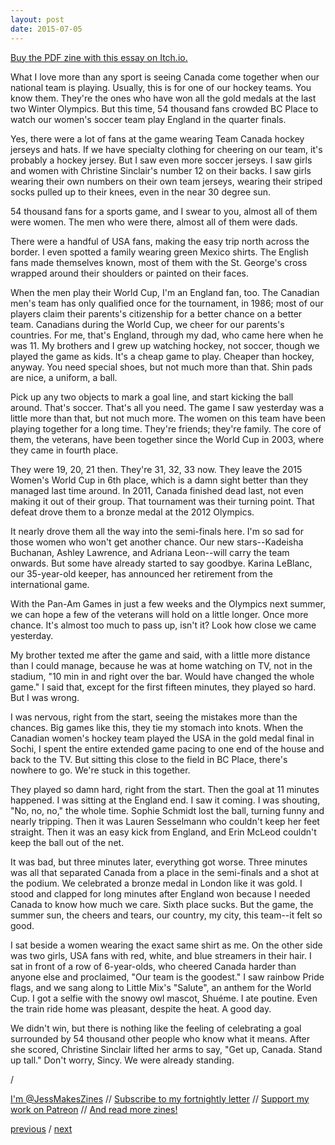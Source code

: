 ```yaml
---
layout: post
date: 2015-07-05 
---
```


[Buy the PDF zine with this essay on Itch.io.](https://jessdriscoll.itch.io/canadared)

What I love more than any sport is seeing Canada come together when our national team is playing. Usually, this is for one of our hockey teams. You know them. They're the ones who have won all the gold medals at the last two Winter Olympics. But this time, 54 thousand fans crowded BC Place to watch our women's soccer team play England in the quarter finals.

Yes, there were a lot of fans at the game wearing Team Canada hockey jerseys and hats. If we have specialty clothing for cheering on our team, it's probably a hockey jersey. But I saw even more soccer jerseys. I saw girls and women with Christine Sinclair's number 12 on their backs. I saw girls wearing their own numbers on their own team jerseys, wearing their striped socks pulled up to their knees, even in the near 30 degree sun. 

54 thousand fans for a sports game, and I swear to you, almost all of them were women. The men who were there, almost all of them were dads.

There were a handful of USA fans, making the easy trip north across the border. I even spotted a family wearing green Mexico shirts. The English fans made themselves known, most of them with the St. George's cross wrapped around their shoulders or painted on their faces.

When the men play their World Cup, I'm an England fan, too. The Canadian men's team has only qualified once for the tournament, in 1986; most of our players claim their parents's citizenship for a better chance on a better team. Canadians during the World Cup, we cheer for our parents's countries. For me, that's England, through my dad, who came here when he was 11. My brothers and I grew up watching hockey, not soccer, though we played the game as kids. It's a cheap game to play. Cheaper than hockey, anyway. You need special shoes, but not much more than that. Shin pads are nice, a uniform, a ball. 

Pick up any two objects to mark a goal line, and start kicking the ball around. That's soccer. That's all you need. The game I saw yesterday was a little more than that, but not much more. The women on this team have been playing together for a long time. They're friends; they're family. The core of them, the veterans, have been together since the World Cup in 2003, where they came in fourth place. 

They were 19, 20, 21 then. They're 31, 32, 33 now. They leave the 2015 Women's World Cup in 6th place, which is a damn sight better than they managed last time around. In 2011, Canada finished dead last, not even making it out of their group. That tournament was their turning point. That defeat drove them to a bronze medal at the 2012 Olympics. 

It nearly drove them all the way into the semi-finals here. I'm so sad for those women who won't get another chance. Our new stars--Kadeisha Buchanan, Ashley Lawrence, and Adriana Leon--will carry the team onwards. But some have already started to say goodbye. Karina LeBlanc, our 35-year-old keeper, has announced her retirement from the international game. 

With the Pan-Am Games in just a few weeks and the Olympics next summer, we can hope a few of the veterans will hold on a little longer. Once more chance. It's almost too much to pass up, isn't it? Look how close we came yesterday. 

My brother texted me after the game and said, with a little more distance than I could manage, because he was at home watching on TV, not in the stadium, "10 min in and right over the bar. Would have changed the whole game." I said that, except for the first fifteen minutes, they played so hard. But I was wrong.

I was nervous, right from the start, seeing the mistakes more than the chances. Big games like this, they tie my stomach into knots. When the Canadian women's hockey team played the USA in the gold medal final in Sochi, I spent the entire extended game pacing to one end of the house and back to the TV. But sitting this close to the field in BC Place, there's nowhere to go. We're stuck in this together. 

They played so damn hard, right from the start. Then the goal at 11 minutes happened. I was sitting at the England end. I saw it coming. I was shouting, "No, no, no," the whole time. Sophie Schmidt lost the ball, turning funny and nearly tripping. Then it was Lauren Sesselmann who couldn't keep her feet straight. Then it was an easy kick from England, and Erin McLeod couldn't keep the ball out of the net. 

It was bad, but three minutes later, everything got worse. Three minutes was all that separated Canada from a place in the semi-finals and a shot at the podium. We celebrated a bronze medal in London like it was gold. I stood and clapped for long minutes after England won because I needed Canada to know how much we care. Sixth place sucks. But the game, the summer sun, the cheers and tears, our country, my city, this team--it felt so good.

I sat beside a women wearing the exact same shirt as me. On the other side was two girls, USA fans with red, white, and blue streamers in their hair. I sat in front of a row of 6-year-olds, who cheered Canada harder than anyone else and proclaimed, "Our team is the goodest." I saw rainbow Pride flags, and we sang along to Little Mix's "Salute", an anthem for the World Cup. I got a selfie with the snowy owl mascot, Shuéme. I ate poutine. Even the train ride home was pleasant, despite the heat. A good day. 

We didn't win, but there is nothing like the feeling of celebrating a goal surrounded by 54 thousand other people who know what it means. After she scored, Christine Sinclair lifted her arms to say, "Get up, Canada. Stand up tall." Don't worry, Sincy. We were already standing. 

/

[I'm @JessMakesZines](https://twitter.com/JessMakesZines) // [Subscribe to my fortnightly letter](http://tinyletter.com/jessdriscoll) // [Support my work on Patreon](https://www.patreon.com/jessdriscoll) // [And read more zines!](https://jessdriscoll.itch.io/)

<a href="{{page.previous.url}}">previous</a> / <a href="{{page.next.url}}">next</a>
